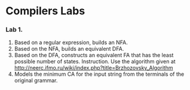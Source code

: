 # Compilers Labs
### Lab 1.
1. Based on a regular expression, builds an NFA.
2. Based on the NFA, builds an equivalent DFA.
3. Based on the DFA, constructs an equivalent FA that has the least possible number of states.
    Instruction. Use the algorithm given at
    http://neerc.ifmo.ru/wiki/index.php?title=Brzhozovsky_Algorithm
4. Models the minimum CA for the input string from the terminals of the original grammar.
